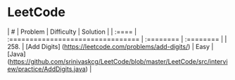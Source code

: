 # LeetCode
| # | Problem | Difficulty | Solution |
| :==== | :================================ | :======== | :======== |
| 258. | [Add Digits] (https://leetcode.com/problems/add-digits/) | Easy | [Java] (https://github.com/srinivaskcg/LeetCode/blob/master/LeetCode/src/interview/practice/AddDigits.java) |

